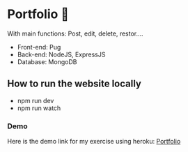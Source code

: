 # Portfolio :strawberry:

With main functions: Post, edit, delete, restor....

* Front-end: Pug
* Back-end: NodeJS, ExpressJS
* Database: MongoDB

## How to run the website locally
* npm run dev
* npm run watch

### Demo
Here is the demo link for my exercise using heroku: [Portfolio](https://hoangdev.herokuapp.com)
